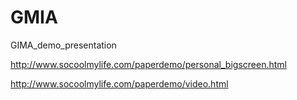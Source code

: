 # GMIA
GIMA_demo_presentation

http://www.socoolmylife.com/paperdemo/personal_bigscreen.html

http://www.socoolmylife.com/paperdemo/video.html
